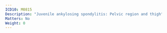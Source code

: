 ```yaml
---
ICD10: M0815
Description: "Juvenile ankylosing spondylitis: Pelvic region and thigh"
Matters: No
Weight: 0
---
```

